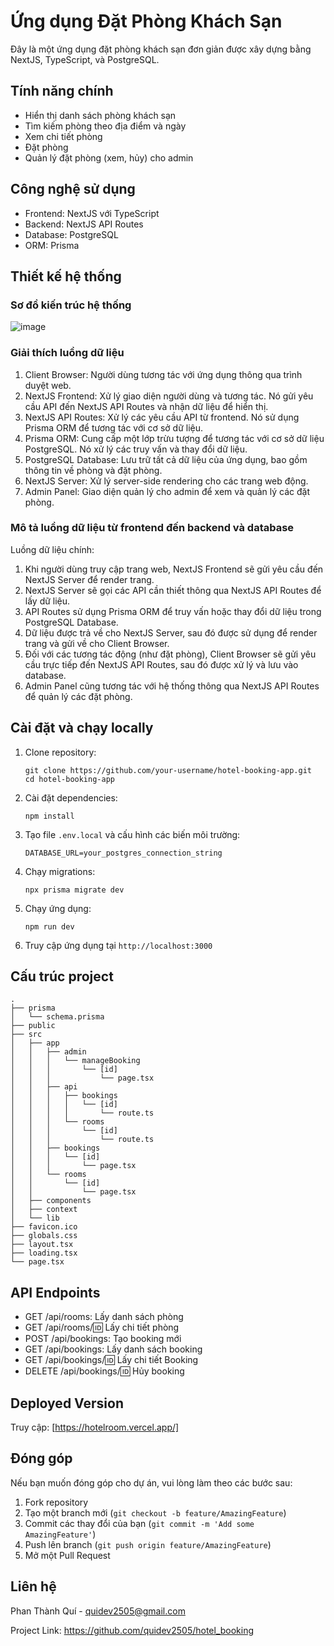 # Ứng dụng Đặt Phòng Khách Sạn

Đây là một ứng dụng đặt phòng khách sạn đơn giản được xây dựng bằng NextJS, TypeScript, và PostgreSQL.

## Tính năng chính

- Hiển thị danh sách phòng khách sạn
- Tìm kiếm phòng theo địa điểm và ngày
- Xem chi tiết phòng
- Đặt phòng
- Quản lý đặt phòng (xem, hủy) cho admin

## Công nghệ sử dụng

- Frontend: NextJS với TypeScript
- Backend: NextJS API Routes
- Database: PostgreSQL
- ORM: Prisma

## Thiết kế hệ thống

### Sơ đồ kiến trúc hệ thống
![image](https://github.com/user-attachments/assets/045459ac-512f-4c53-a1a0-fe7088092f24)

### Giải thích luồng dữ liệu

1. Client Browser: Người dùng tương tác với ứng dụng thông qua trình duyệt web.
2. NextJS Frontend: Xử lý giao diện người dùng và tương tác. Nó gửi yêu cầu API đến NextJS API Routes và nhận dữ liệu để hiển thị.
3. NextJS API Routes: Xử lý các yêu cầu API từ frontend. Nó sử dụng Prisma ORM để tương tác với cơ sở dữ liệu.
4. Prisma ORM: Cung cấp một lớp trừu tượng để tương tác với cơ sở dữ liệu PostgreSQL. Nó xử lý các truy vấn và thay đổi dữ liệu.
5. PostgreSQL Database: Lưu trữ tất cả dữ liệu của ứng dụng, bao gồm thông tin về phòng và đặt phòng.
6. NextJS Server: Xử lý server-side rendering cho các trang web động.
7. Admin Panel: Giao diện quản lý cho admin để xem và quản lý các đặt phòng.

### Mô tả luồng dữ liệu từ frontend đến backend và database

Luồng dữ liệu chính:

1. Khi người dùng truy cập trang web, NextJS Frontend sẽ gửi yêu cầu đến NextJS Server để render trang.
2. NextJS Server sẽ gọi các API cần thiết thông qua NextJS API Routes để lấy dữ liệu.
3. API Routes sử dụng Prisma ORM để truy vấn hoặc thay đổi dữ liệu trong PostgreSQL Database.
4. Dữ liệu được trả về cho NextJS Server, sau đó được sử dụng để render trang và gửi về cho Client Browser.
5. Đối với các tương tác động (như đặt phòng), Client Browser sẽ gửi yêu cầu trực tiếp đến NextJS API Routes, sau đó được xử lý và lưu vào database.
6. Admin Panel cũng tương tác với hệ thống thông qua NextJS API Routes để quản lý các đặt phòng.

## Cài đặt và chạy locally

1. Clone repository:

   ```
   git clone https://github.com/your-username/hotel-booking-app.git
   cd hotel-booking-app
   ```

2. Cài đặt dependencies:

   ```
   npm install
   ```

3. Tạo file `.env.local` và cấu hình các biến môi trường:

   ```
   DATABASE_URL=your_postgres_connection_string
   ```

4. Chạy migrations:

   ```
   npx prisma migrate dev
   ```

5. Chạy ứng dụng:

   ```
   npm run dev
   ```

6. Truy cập ứng dụng tại `http://localhost:3000`

## Cấu trúc project

```
.
├── prisma
│   └── schema.prisma
├── public
├── src
│   ├── app
│   │   ├── admin
│   │   │   └── manageBooking
│   │   │       └── [id]
│   │   │           └── page.tsx
│   │   ├── api
│   │   │   ├── bookings
│   │   │   │   └── [id]
│   │   │   │       └── route.ts
│   │   │   └── rooms
│   │   │       └── [id]
│   │   │           └── route.ts
│   │   ├── bookings
│   │   │   └── [id]
│   │   │       └── page.tsx
│   │   └── rooms
│   │       └── [id]
│   │           └── page.tsx
│   ├── components
│   ├── context
│   └── lib
├── favicon.ico
├── globals.css
├── layout.tsx
├── loading.tsx
└── page.tsx
```

## API Endpoints

- GET /api/rooms: Lấy danh sách phòng
- GET /api/rooms/:id: Lấy chi tiết phòng
- POST /api/bookings: Tạo booking mới
- GET /api/bookings: Lấy danh sách booking
- GET /api/bookings/:id: Lấy chi tiết Booking
- DELETE /api/bookings/:id: Hủy booking

## Deployed Version

Truy cập: [https://hotelroom.vercel.app/]

## Đóng góp

Nếu bạn muốn đóng góp cho dự án, vui lòng làm theo các bước sau:

1. Fork repository
2. Tạo một branch mới (`git checkout -b feature/AmazingFeature`)
3. Commit các thay đổi của bạn (`git commit -m 'Add some AmazingFeature'`)
4. Push lên branch (`git push origin feature/AmazingFeature`)
5. Mở một Pull Request

## Liên hệ

Phan Thành Quí - quidev2505@gmail.com

Project Link: https://github.com/quidev2505/hotel_booking
